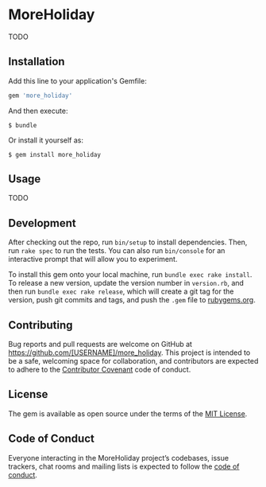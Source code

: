 # MoreHoliday

TODO

## Installation

Add this line to your application's Gemfile:

```ruby
gem 'more_holiday'
```

And then execute:

    $ bundle

Or install it yourself as:

    $ gem install more_holiday

## Usage

TODO

## Development

After checking out the repo, run `bin/setup` to install dependencies. Then, run `rake spec` to run the tests. You can also run `bin/console` for an interactive prompt that will allow you to experiment.

To install this gem onto your local machine, run `bundle exec rake install`. To release a new version, update the version number in `version.rb`, and then run `bundle exec rake release`, which will create a git tag for the version, push git commits and tags, and push the `.gem` file to [rubygems.org](https://rubygems.org).

## Contributing

Bug reports and pull requests are welcome on GitHub at https://github.com/[USERNAME]/more_holiday. This project is intended to be a safe, welcoming space for collaboration, and contributors are expected to adhere to the [Contributor Covenant](http://contributor-covenant.org) code of conduct.

## License

The gem is available as open source under the terms of the [MIT License](https://opensource.org/licenses/MIT).

## Code of Conduct

Everyone interacting in the MoreHoliday project’s codebases, issue trackers, chat rooms and mailing lists is expected to follow the [code of conduct](https://github.com/freder1c/more_holiday/blob/master/CODE_OF_CONDUCT.md).

